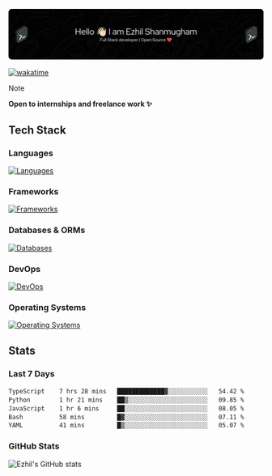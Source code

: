 ![Header](./.github/workflows/header.png)

[![wakatime](https://wakatime.com/badge/user/e780b5d2-6a76-4fde-a594-4ff159327ad3.svg)](https://wakatime.com/@e780b5d2-6a76-4fde-a594-4ff159327ad3)

> [!NOTE]  
> **Open to internships and freelance work ✨**

## Tech Stack

### Languages

[![Languages](https://skillicons.dev/icons?i=python,java,kotlin,javascript,typescript,php&theme=dark)](https://skillicons.dev)

### Frameworks

[![Frameworks](https://skillicons.dev/icons?i=react,next,tailwind,express,flask,jquery,bootstrap&theme=dark)](https://skillicons.dev)

### Databases & ORMs

[![Databases](https://skillicons.dev/icons?i=mysql,postgres,mongodb,prisma&theme=dark)](https://skillicons.dev)

### DevOps

[![DevOps](https://skillicons.dev/icons?i=aws,azure,gcp,cloudflare,vercel,docker,git,github,githubactions,nginx&theme=dark)](https://skillicons.dev)

### Operating Systems

[![Operating Systems](https://skillicons.dev/icons?i=windows,ubuntu&theme=dark)](https://skillicons.dev)

## Stats

### Last 7 Days

<!--START_SECTION:waka-->

```txt
TypeScript    7 hrs 28 mins   █████████████▓░░░░░░░░░░░   54.42 %
Python        1 hr 21 mins    ██▒░░░░░░░░░░░░░░░░░░░░░░   09.85 %
JavaScript    1 hr 6 mins     ██░░░░░░░░░░░░░░░░░░░░░░░   08.05 %
Bash          58 mins         █▓░░░░░░░░░░░░░░░░░░░░░░░   07.11 %
YAML          41 mins         █▒░░░░░░░░░░░░░░░░░░░░░░░   05.07 %
```

<!--END_SECTION:waka-->

### GitHub Stats

![Ezhil's GitHub stats](https://github-readme-stats.vercel.app/api?username=ezhil56x&theme=dark&show_icons=true)
